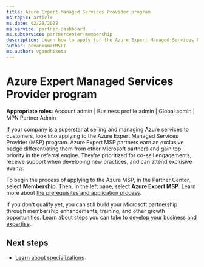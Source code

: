 ```yaml
---
title: Azure Expert Managed Services Provider program
ms.topic: article
ms.date: 02/28/2022
ms.service: partner-dashboard
ms.subservice: partnercenter-membership
description: Learn how to apply for the Azure Expert Managed Services Provider program to stand out from other partners and gain top priority in the referral engine.
author: pavankumarMSFT
ms.author: vgandhikota
---
```


# Azure Expert Managed Services Provider program

**Appropriate roles**: Account admin | Business profile admin | Global admin | MPN Partner Admin

If your company is a superstar at selling and managing Azure services to customers, look into applying to the Azure Expert Managed Services Provider (MSP) program. Azure Expert MSP partners earn an exclusive badge differentiating them from other Microsoft partners and gain top priority in the referral engine. They're prioritized for co-sell engagements, receive support when developing new practices, and can attend exclusive events.

To begin the process of applying to the Azure MSP, in the Partner Center, select **Membership**. Then, in the left pane, select **Azure Expert MSP**. Learn more about [the prerequisites and application process](https://partner.microsoft.com/membership/azure-expert-msp).

If you don't qualify yet, you can still build your Microsoft partnership through membership enhancements, training, and other growth opportunities.
Learn about steps you can take to [develop your business and expertise](https://partner.microsoft.com/membership/azure-expert-msp).

## Next steps

- [Learn about specializations](./specializations.md)